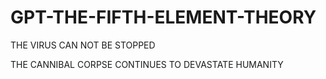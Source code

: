 # GPT-THE-FIFTH-ELEMENT-THEORY

THE VIRUS CAN NOT BE STOPPED

THE CANNIBAL CORPSE CONTINUES TO DEVASTATE HUMANITY
